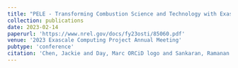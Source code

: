 ```yaml
---
title: "PELE - Transforming Combustion Science and Technology with Exascale Simulations"
collection: publications
date: 2023-02-14
paperurl: 'https://www.nrel.gov/docs/fy23osti/85060.pdf'
venue: '2023 Exascale Computing Project Annual Meeting'
pubtype: 'conference'
citation: 'Chen, Jackie and Day, Marc ORCiD logo and Sankaran, Ramanan and Klippenstein, Stephen and Arienti, Marco and Henry de Frahan, Marc and Desai, Swapnil and Esclapez, Lucas and Hassanaly, Malik ORCiD logo and Ge, Wenjun and Green, Bill and Grout, Ray and Lu, Tianfeng and Owen, Landon and Rieth, Martin and Rood, Jon and Martin, Michael and Appukuttan, Sreejith Nadakkal and Rahimi, Mohammad and Soriano, Bruno  and Wimer, Nicholas and Wolfson-Pou, Jordi and Yellapantula, Shashank (2023). &quot;PELE - Transforming Combustion Science and Technology with Exascale Simulations.&quot; <i>Exascale Computing Project Annual Meeting</i>.'
---
```

